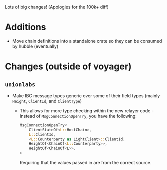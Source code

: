 Lots of big changes! (Apologies for the 100k+ diff)

# Additions

- Move chain definitions into a standalone crate so they can be consumed by hubble (eventually)

# Changes (outside of voyager)

## `unionlabs`

- Make IBC message types generic over some of their field types (mainly `Height`, `ClientId`, and `ClientType`)

  - This allows for more type checking within the new relayer code - instead of `MsgConnectionOpenTry`, you have the following:

    ```rust
    MsgConnectionOpenTry<
        ClientStateOf<L::HostChain>,
        L::ClientId,
        <L::Counterparty as LightClient>::ClientId,
        HeightOf<ChainOf<L::Counterparty>>,
        HeightOf<ChainOf<L>>,
    >
    ```

    Requiring that the values passed in are from the correct source.
